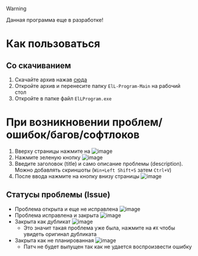 > [!WARNING]
> Данная программа еще в разработке!

# Как пользоваться
## Со скачиванием

1. Скачайте архив нажав [сюда](https://github.com/Levonze/ElL-Program/archive/refs/heads/Main.zip)
2. Откройте архив и перенесите папку `ElL-Program-Main` на рабочий стол
3. Откройте в папке файл `ElLProgram.exe`

# При возникновении проблем/ошибок/багов/софтлоков

1. Вверху страницы нажмите на ![image](https://github.com/user-attachments/assets/e9116942-d396-4430-9506-84559674d5fc)
2. Нажмите зеленую кнопку ![image](https://github.com/user-attachments/assets/dddbb810-fb6e-404d-9634-94d59f4ec79d)
3. Введите заголовок (title) и само описание проблемы (description). Можно добавлять скриншоты (`Win+Left Shift+S` затем `Ctrl+V`)
4. После ввода нажмите на кнопку внизу страницы ![image](https://github.com/user-attachments/assets/5a9a313d-36c1-4e29-9c3b-940865fcee48)

## Статусы проблемы (Issue)

- Проблема открыта и еще не исправлена ![image](https://github.com/user-attachments/assets/3a1cb921-22f5-4922-9a3b-c0fb2a8c2ca5)
- Проблема исправлена и закрыта ![image](https://github.com/user-attachments/assets/e26e379b-6aa5-406a-b914-9eb7b7bb8c0d)
- Закрыта как дубликат ![image](https://github.com/user-attachments/assets/1a4f1fdc-b04c-4fa9-87df-68c9546f08b4)
  - Это значит такая проблема уже была, нажмите на `#X` чтобы увидеть оригинал дубликата
- Закрыта как не планированная ![image](https://github.com/user-attachments/assets/2985f9aa-cd05-4223-842d-a69aae76e2db)
  - Патч не будет выпущен так как не удается воспроизвести ошибку
